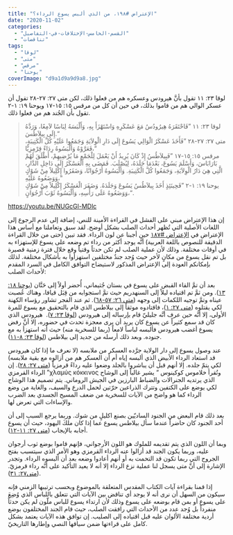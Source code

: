 ```yaml
---
title: "الإعتراض #١٩٨، من الذي ألبس يسوع الرداء؟"
date: "2020-11-02"
categories: 
  - "القسم-الخامس-الإختلافات-في-التفاصيل"
  - "تناقضات"
tags: 
  - "لوقا"
  - "متى"
  - "مرقس"
  - "يوحنا"
coverImage: "d9a1d9a9d9a8.jpg"
---
```


لوقا ٢٣: ١١ تقول بأنَّ هيرودس وعسكره هم من فعلوا ذلك، لكن متى ٢٧: ٢٧-٢٨ تقول أن عسكر الوالي هم من قاموا بذلك، في حين أن كل من مرقس ١٥: ١٥-١٧ ويوحنا ١٩: ١-٢ تقول بأن الجُند هم من فعلوا ذلك.

> لوقا ٢٣: ١١ ”فَاحْتَقَرَهُ هِيرُودُسُ مَعَ عَسْكَرِهِ وَاسْتَهْزَأَ بِهِ، وَأَلْبَسَهُ لِبَاسًا لاَمِعًا، وَرَدَّهُ إِلَى بِيلاَطُسَ.“  
> متى ٢٧: ٢٧-٢٨ ”فَأَخَذَ عَسْكَرُ الْوَالِي يَسُوعَ إِلَى دَارِ الْوِلاَيَةِ وَجَمَعُوا عَلَيْهِ كُلَّ الْكَتِيبَةِ، فَعَرَّوْهُ وَأَلْبَسُوهُ رِدَاءً قِرْمِزِيًّا،“  
> مرقس ١٥: ١٥-١٧ ”فَبِيلاَطُسُ إِذْ كَانَ يُرِيدُ أَنْ يَعْمَلَ لِلْجَمْعِ مَا يُرْضِيهِمْ، أَطْلَقَ لَهُمْ بَارَابَاسَ، وَأَسْلَمَ يَسُوعَ، بَعْدَمَا جَلَدَهُ، لِيُصْلَبَ. فَمَضَى بِهِ الْعَسْكَرُ إِلَى دَاخِلِ الدَّارِ، الَّتِي هِيَ دَارُ الْوِلاَيَةِ، وَجَمَعُوا كُلَّ الْكَتِيبَةِ. وَأَلْبَسُوهُ أُرْجُوَانًا، وَضَفَرُوا إِكْلِيلاً مِنْ شَوْكٍ وَوَضَعُوهُ عَلَيْهِ،“  
> يوحنا ١٩: ١-٢ ”فَحِينَئِذٍ أَخَذَ بِيلاَطُسُ يَسُوعَ وَجَلَدَهُ. وَضَفَرَ الْعَسْكَرُ إِكْلِيلاً مِنْ شَوْكٍ وَوَضَعُوهُ عَلَى رَأْسِهِ، وَأَلْبَسُوهُ ثَوْبَ أُرْجُوَانٍ،“.

https://youtu.be/NUGcGl-MDlc

إن هذا الإعتراض مبني على الفشل في القراءة الأمينة للنص، إضافة إلى عدم الرجوع إلى اللغات الأصلية التي تُظهر أحداث الصلب بشكل أوضح. لقد سبق وتعاملنا مع أساس هذا الإعتراض في [الإعتراض #١٨٧](https://reasonofhope.com/2020/08/31/objection-187/) حين أجبنا عن لون الرداء. فقد تبين (حتى من خلال القراءة الدقيقة للنصوص باللغة العربية) أنَّه يوجد أكثر من رداء تم وضعه على يسوع للإستهزاء به في أوقات مختلفة. وذلك لأن عملية الصلب لم تكن حدثاً وقتياً وقع خلال فترة زمنية قصيرة بل تم نقل يسوع من مكانٍ لأخر حيث وُجد جندٌ مختلفين استهزأوا به بأشكال مختلفة. لذلك بإمكانكم العودة إلى الإعتراض المذكور لاستيضاح التوافق الكامل في السرد المقدم لأحداث الصلب:

بعد أن تمَّ القاء القبض على يسوع في بستان جُثيماني، أُحضر أولاً إلى حَنَّان ([يوحنا ١٨: ١٣](https://biblia.com/books/ar-vandyke/john18.13)). ومن ثمَّ تم اقتياده ليلاً إلى السنهدريم حيث تمَّ استجوابه من قِبَل قيافا، وهناك عُصبت عيناه وتمَّ توجيه اللكمات إلى وجهه ([متى ٢٦: ٥٧-٦٨](https://biblia.com/books/ar-vandyke/mt26.57-68)). ثم عند الفجر تشاور رؤساء الكهنة لكي يقتلوه ([متى ٢٧: ١](https://biblia.com/books/ar-vandyke/mt27.1))، فاقتادوه موثقاً إلى بيلاطس الذي قام بالتحقيق مع يسوع للمرة الأولى، إلا أنَّه حين عرف أنَّه جليليّ قام بإرساله إلى هيرودس ([لوقا ٢٣: ٧](https://biblia.com/books/ar-vandyke/lk23.7)).  هيرودس الذي كان قد سمع كثيراً عن يسوع كان يريد أن يرى معجزة تحدث في حضوره، إلا أنَّ رفض يسوع أغضب هيرودس فألبسه لباساً لامعاً (ربما للسخرية منه) حيث أنه استهزأ به مع جنوده. وبعد ذلك أرسله من جديد إلى بيلاطس ([لوقا ٢٣: ٨-١١](https://biblia.com/books/ar-vandyke/lk23.8-11)).

عند وصول يسوع إلى دار الولاية جرَّده العسكر من ملابسه (لا نعرف ما إذا كان هيرودس قد استعاد الرداء الأبيض الذي ألبسه إياه أم أن العسكر هم من أزالوه مع بقية ملابسه) لكي يتمّ جلده. إلا أنهم قبل أن يباشروا بالجلد وضعوا عليه رداءً قرمزياً ([متى ٢٧: ٢٨](https://biblia.com/books/ar-vandyke/mt27.28)). إن الرداء القرمزي ”χλαμύς κόκκινος وتُقرأ خلاموس كوكينوس “ يشير غالباً إلى الوشاح الذي يرتديه الجنرالات والضباط البارزين في الجيش الروماني. يتم تصميم هذا الوشاح لكي يوضع على الكتفين وتترك الذراعين حرّتين لحمل الدرع والسيف، والغاية من وضع الرداء كما هو واضح من الآيات للسخرية من ضعف المسيح الجسدي بعد الضرب والإساءات التي تعرض لها.

بعد ذلك قام البعض من الجنود الساديّين بصنع اكليلٍ من شوك. وربما يرجع السبب إلى أن أحد الجنود كان حاضراً عندما سأل بيلاطس يسوع عما إذا كان ملكَ اليهود، حيث أن يسوع أجابه بالإيجاب ([متى ٢٧: ١١-١٢](https://biblia.com/books/ar-vandyke/mt27.11-12)). 

وبما أن اللون الذي يتم تقديمه للملوك هو اللون الأرجواني، فإنهم قاموا بوضع ثوب أرجوان عليه، وربما يكون الجند قد أزالوا عنه الرداء القرمزي وهو الأمر الذي سيتسبب بفتح الجروح التي ربما تكون قد التحمت به أو أنهم أعادوا وضعه بعد أن ألبسوه الرداء. وتجدر الإشارة إلى أنَّ متى يسجل لنا عملية نزع الرداء إلا أنه لا يعيد التأكيد على أنَّه رداء قرمزيّ.([متى٢٧: ٣١](https://biblia.com/books/ar-vandyke/mt27.31)).

إذا قمنا بقراءة آيات الكتاب المقدس المتعلقة بالموضوع وبحسب ترتيبها الزمني فإنه سيكون من السهل أن نرى أنه لا يوجد أي تناقض بين الآيات التي تتعلق باللباس الذي وُضِعَ على يسوع أو بمن قام بوضعه على يسوع وذلك لأن ارتداء يسوع للباس ملّون لم يكن حدثاً منفرداً بل وُجد عدد من الأحداث التي رافقت الصلب، حيث قام الجند المختلفون بوضع أردية مختلفة الألوان عليه قبل اقتياده إلى الصليب. إن توافق هذه الآيات يعتمد بشكل كامل على قراءتها ضمن سياقها النصي وإطارها التاريخيّ.
